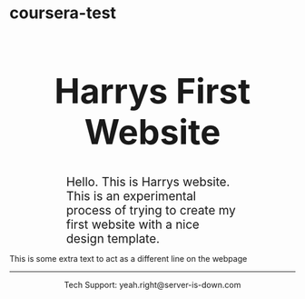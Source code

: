 # coursera-test
<html>
<head>
  <title>Harrys First Website</title>
</head>
<body>
  <h1 style="colour:green; font-size: 60px; text-align: center;">
  Harrys First Website</h1>
  <p style="margin: 0 100px 0 100px; font-size: 1.5em;">Hello. This is Harrys website. This is an experimental process of trying to create my first website with a nice design template.</p>
  <p>This is some extra text to act as a different line on the webpage</p>
  <footer>
    <hr>
    <p style="text-align: center;"
       onclick="alert('EMAILING US IS USELESS');">
       Tech Support: yeah.right@server-is-down.com
    </p>
  </footer>
 </body>
</html>






